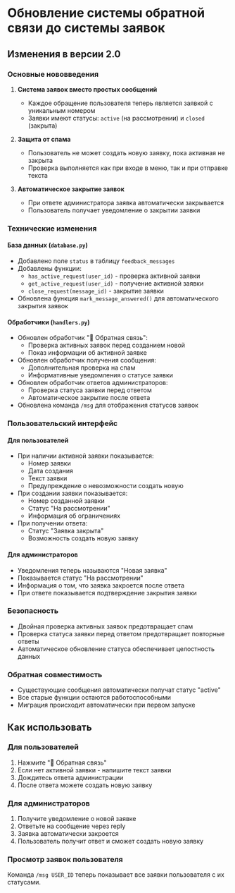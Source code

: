 # Обновление системы обратной связи до системы заявок

## Изменения в версии 2.0

### Основные нововведения

1. **Система заявок вместо простых сообщений**
   - Каждое обращение пользователя теперь является заявкой с уникальным номером
   - Заявки имеют статусы: `active` (на рассмотрении) и `closed` (закрыта)

2. **Защита от спама**
   - Пользователь не может создать новую заявку, пока активная не закрыта
   - Проверка выполняется как при входе в меню, так и при отправке текста

3. **Автоматическое закрытие заявок**
   - При ответе администратора заявка автоматически закрывается
   - Пользователь получает уведомление о закрытии заявки

### Технические изменения

#### База данных (`database.py`)
- Добавлено поле `status` в таблицу `feedback_messages`
- Добавлены функции:
  - `has_active_request(user_id)` - проверка активной заявки
  - `get_active_request(user_id)` - получение активной заявки
  - `close_request(message_id)` - закрытие заявки
- Обновлена функция `mark_message_answered()` для автоматического закрытия заявок

#### Обработчики (`handlers.py`)
- Обновлен обработчик "💬 Обратная связь":
  - Проверка активных заявок перед созданием новой
  - Показ информации об активной заявке
- Обновлен обработчик получения сообщения:
  - Дополнительная проверка на спам
  - Информативные уведомления о статусе заявки
- Обновлен обработчик ответов администраторов:
  - Проверка статуса заявки перед ответом
  - Автоматическое закрытие после ответа
- Обновлена команда `/msg` для отображения статусов заявок

### Пользовательский интерфейс

#### Для пользователей
- При наличии активной заявки показывается:
  - Номер заявки
  - Дата создания
  - Текст заявки
  - Предупреждение о невозможности создать новую
- При создании заявки показывается:
  - Номер созданной заявки
  - Статус "На рассмотрении"
  - Информация об ограничениях
- При получении ответа:
  - Статус "Заявка закрыта"
  - Возможность создать новую заявку

#### Для администраторов
- Уведомления теперь называются "Новая заявка"
- Показывается статус "На рассмотрении"
- Информация о том, что заявка закроется после ответа
- При ответе показывается подтверждение закрытия заявки

### Безопасность
- Двойная проверка активных заявок предотвращает спам
- Проверка статуса заявки перед ответом предотвращает повторные ответы
- Автоматическое обновление статуса обеспечивает целостность данных

### Обратная совместимость
- Существующие сообщения автоматически получат статус "active"
- Все старые функции остаются работоспособными
- Миграция происходит автоматически при первом запуске

## Как использовать

### Для пользователей
1. Нажмите "💬 Обратная связь"
2. Если нет активной заявки - напишите текст заявки
3. Дождитесь ответа администрации
4. После ответа можете создать новую заявку

### Для администраторов
1. Получите уведомление о новой заявке
2. Ответьте на сообщение через reply
3. Заявка автоматически закроется
4. Пользователь получит ответ и сможет создать новую заявку

### Просмотр заявок пользователя
Команда `/msg USER_ID` теперь показывает все заявки пользователя с их статусами.


